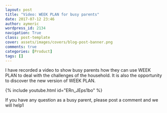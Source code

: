 ```yaml
---
layout: post
title: "Video: WEEK PLAN for busy parents"
date: 2017-07-12 23:46
author: aymeric
wordpress_id: 2134
navigation: True
class: post-template
cover: assets/images/covers/blog-post-banner.png
comments: true
categories: [Product]
tags: []
---
```

I have recorded a video to show busy parents how they can use WEEK PLAN to deal with the challenges of the household. It is also the opportunity to discover the new version of WEEK PLAN.

{% include youtube.html id="ERn_JEps1bo" %}

If you have any question as a busy parent, please post a comment and we will help1
